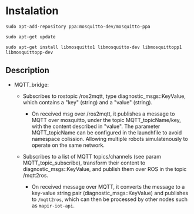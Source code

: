 # Instalation

    sudo apt-add-repository ppa:mosquitto-dev/mosquitto-ppa

    sudo apt-get update
    
    sudo apt-get install libmosquitto1 libmosquitto-dev libmosquittopp1 libmosquittopp-dev

## Description

* MQTT_bridge:
    * Subscribes to rostopic /ros2mqtt, type diagnostic_msgs::KeyValue, which contains a "key" (string) and a "value" (string).
        * On received msg over /ros2mqtt, it publishes a message to MQTT over mosquitto, under the topic MQTT_topicName/key, with the content described in "value". The parameter MQTT_topicName can be configured in the launchfile to avoid namespace colission. Allowing multiple robots simulatenously to operate on the same network.
        
    * Subscribes to a list of MQTT topics/channels (see param MQTT_topic_subscribe), transform their content to diagnostic_msgs::KeyValue, and publish them over ROS in the topic /mqtt2ros. 
        * On received message over MQTT, it converts the message to a key-value string pair (diagnostic_msgs::KeyValue) and publishes to `/mqtt2ros`, which can then be processed by other nodes such as `mapir-iot-api`.